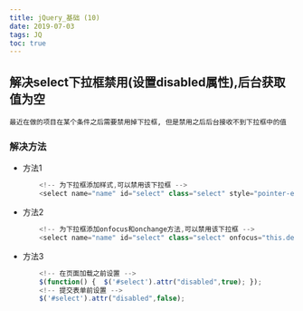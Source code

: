 ```yaml
---
title: jQuery_基础 (10)
date: 2019-07-03
tags: JQ
toc: true
---
```


## 解决select下拉框禁用(设置disabled属性),后台获取值为空
    最近在做的项目在某个条件之后需要禁用掉下拉框, 但是禁用之后后台接收不到下拉框中的值

<!-- more -->

### 解决方法
- 方法1
    ```javascript
        <!-- 为下拉框添加样式,可以禁用该下拉框 -->
        <select name="name" id="select" class="select" style="pointer-events: none;"></select>
    ```
- 方法2
    ```javascript
        <!-- 为下拉框添加onfocus和onchange方法,可以禁用该下拉框 -->
        <select name="name" id="select" class="select" onfocus="this.defaultIndex=this.selectedIndex;"  onchange="this.selectedIndex=this.defaultIndex;">
    ```
- 方法3
    ```javascript
        <!-- 在页面加载之前设置 -->
        $(function() {  $('#select').attr("disabled",true); });
        <!-- 提交表单前设置 -->
        $('#select').attr("disabled",false);
    ```